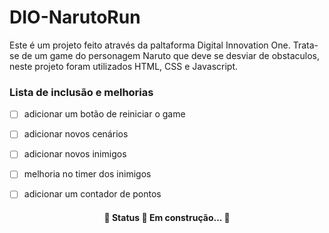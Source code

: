 # DIO-NarutoRun

Este é um projeto feito através da paltaforma Digital Innovation One. Trata-se de um game do personagem Naruto que deve se desviar de obstaculos, neste projeto foram utilizados HTML, CSS e  Javascript.



### Lista de inclusão e melhorias

- [ ] adicionar um botão de reiniciar o game
- [ ] adicionar novos cenários
- [ ] adicionar novos inimigos
- [ ] melhoria no timer dos inimigos
- [ ]  adicionar um contador de pontos


<h4 align="center"> 
	🚧  Status 🚀 Em construção...  🚧
</h4>
